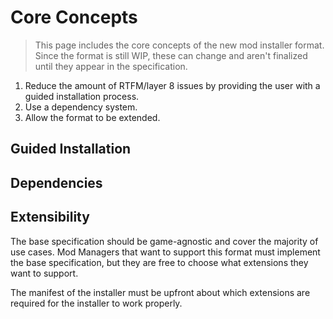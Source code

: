 # Core Concepts

> This page includes the core concepts of the new mod installer format. Since the format is still WIP, these can change and aren't finalized until they appear in the specification.

1) Reduce the amount of RTFM/layer 8 issues by providing the user with a guided installation process.
2) Use a dependency system.
3) Allow the format to be extended.

## Guided Installation

## Dependencies

## Extensibility

The base specification should be game-agnostic and cover the majority of use cases. Mod Managers that want to support this format must implement the base specification, but they are free to choose what extensions they want to support.

The manifest of the installer must be upfront about which extensions are required for the installer to work properly.

